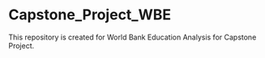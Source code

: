 # Capstone_Project_WBE
This repository is created for World Bank Education Analysis for Capstone Project.
